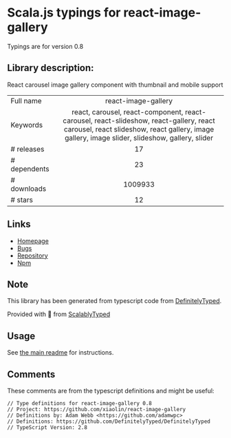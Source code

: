 
# Scala.js typings for react-image-gallery

Typings are for version 0.8

## Library description:
React carousel image gallery component with thumbnail and mobile support

|                    |                 |
| ------------------ | :-------------: |
| Full name          | react-image-gallery |
| Keywords           | react, carousel, react-component, react-carousel, react-slideshow, react-gallery, react carousel, react slideshow, react gallery, image gallery, image slider, slideshow, gallery, slider |
| # releases         | 17 |
| # dependents       | 23 |
| # downloads        | 1009933 |
| # stars            | 12 |

## Links
- [Homepage](https://github.com/xiaolin/react-image-gallery)
- [Bugs](https://github.com/xiaolin/react-image-gallery/issues)
- [Repository](https://github.com/xiaolin/react-image-gallery)
- [Npm](https://www.npmjs.com/package/react-image-gallery)
    


## Note
This library has been generated from typescript code from [DefinitelyTyped](https://definitelytyped.org).

Provided with :purple_heart: from [ScalablyTyped](https://github.com/oyvindberg/ScalablyTyped)

## Usage
See [the main readme](../../readme.md) for instructions.

## Comments

These comments are from the typescript definitions and might be useful:
```
// Type definitions for react-image-gallery 0.8
// Project: https://github.com/xiaolin/react-image-gallery
// Definitions by: Adam Webb <https://github.com/adamwpc>
// Definitions: https://github.com/DefinitelyTyped/DefinitelyTyped
// TypeScript Version: 2.8

```

